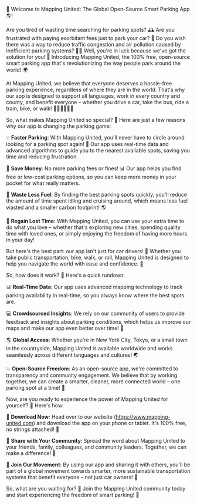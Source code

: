 🎉 Welcome to Mapping United: The Global Open-Source Smart Parking App 🌎!

Are you tired of wasting time searching for parking spots? 🕰️ Are you frustrated with paying exorbitant fees just to park your car? 💸 Do you wish there was a way to reduce traffic congestion and air pollution caused by inefficient parking systems? 🚗💨 Well, you're in luck because we've got the solution for you! 🎉 Introducing Mapping United, the 100% free, open-source smart parking app that's revolutionizing the way people park around the world! 🌍

At Mapping United, we believe that everyone deserves a hassle-free parking experience, regardless of where they are in the world. That's why our app is designed to support all languages, work in every country and county, and benefit everyone – whether you drive a car, take the bus, ride a train, bike, or walk! 🚌🚂🚴‍♂️🏃‍♀️

So, what makes Mapping United so special? 🤔 Here are just a few reasons why our app is changing the parking game:

💡 **Faster Parking**: With Mapping United, you'll never have to circle around looking for a parking spot again! 🔁 Our app uses real-time data and advanced algorithms to guide you to the nearest available spots, saving you time and reducing frustration.

💸 **Save Money**: No more parking fees or fines! 📊 Our app helps you find free or low-cost parking options, so you can keep more money in your pocket for what really matters.

🌟 **Waste Less Fuel**: By finding the best parking spots quickly, you'll reduce the amount of time spent idling and cruising around, which means less fuel wasted and a smaller carbon footprint! 🌎

💪 **Regain Lost Time**: With Mapping United, you can use your extra time to do what you love – whether that's exploring new cities, spending quality time with loved ones, or simply enjoying the freedom of having more hours in your day!

But here's the best part: our app isn't just for car drivers! 🚗 Whether you take public transportation, bike, walk, or roll, Mapping United is designed to help you navigate the world with ease and confidence. 🌈

So, how does it work? 🔧 Here's a quick rundown:

📊 **Real-Time Data**: Our app uses advanced mapping technology to track parking availability in real-time, so you always know where the best spots are.

💻 **Crowdsourced Insights**: We rely on our community of users to provide feedback and insights about parking conditions, which helps us improve our maps and make our app even better over time! 🤝

🌎 **Global Access**: Whether you're in New York City, Tokyo, or a small town in the countryside, Mapping United is available worldwide and works seamlessly across different languages and cultures! 🌏

💥 **Open-Source Freedom**: As an open-source app, we're committed to transparency and community engagement. We believe that by working together, we can create a smarter, cleaner, more connected world – one parking spot at a time! 🌟

Now, are you ready to experience the power of Mapping United for yourself? 🎉 Here's how:

📲 **Download Now**: Head over to our website (https://www.mapping-united.com) and download the app on your phone or tablet. It's 100% free, no strings attached! 🎁

👫 **Share with Your Community**: Spread the word about Mapping United to your friends, family, colleagues, and community leaders. Together, we can make a difference! 🌈

📣 **Join Our Movement**: By using our app and sharing it with others, you'll be part of a global movement towards smarter, more sustainable transportation systems that benefit everyone – not just car owners! 🚀

So, what are you waiting for? 🤔 Join the Mapping United community today and start experiencing the freedom of smart parking! 🎉